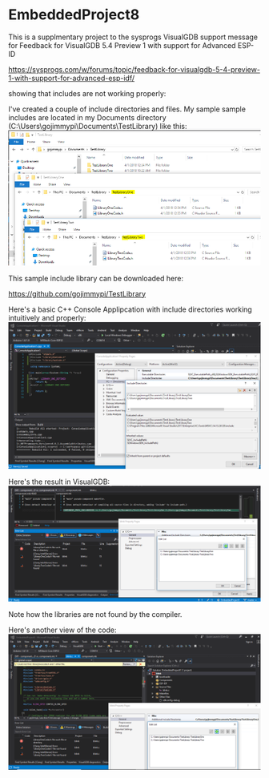 # EmbeddedProject8

This is a supplmentary project to the sysprogs VisualGDB support message for Feedback for VisualGDB 5.4 Preview 1 with support for Advanced ESP-ID

https://sysprogs.com/w/forums/topic/feedback-for-visualgdb-5-4-preview-1-with-support-for-advanced-esp-idf/

showing that includes are not working properly:

I've created a couple of include directories and files. My sample sample includes are located in my Documents directory (C:\Users\gojimmypi\Documents\TestLibrary) like this:
![alt text](https://github.com/gojimmypi/EmbeddedProject8/blob/master/images/Lib1Lib2files.PNG)

This sample include library can be downloaded here:

https://github.com/gojimmypi/TestLibrary 

Here's a basic C++ Console Applipcation with include directories working intuitively and properly:
![alt text](https://github.com/gojimmypi/EmbeddedProject8/blob/master/images/ConsoleApp.PNG)

Here's the result in VisualGDB:
![alt text](https://github.com/gojimmypi/EmbeddedProject8/blob/master/images/Lib1Lib2.PNG)

Note how the libraries are not found by the compiler.

Here's another view of the code:
![alt text](https://github.com/gojimmypi/EmbeddedProject8/blob/master/images/VisualGDB-LibNotFound.PNG)